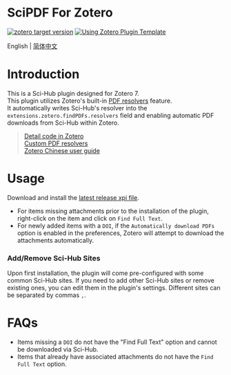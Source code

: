 # SciPDF For Zotero

[![zotero target version](https://img.shields.io/badge/Zotero-7-green?style=flat-square&logo=zotero&logoColor=CC2936)](https://www.zotero.org)
[![Using Zotero Plugin Template](https://img.shields.io/badge/Using-Zotero%20Plugin%20Template-blue?style=flat-square&logo=github)](https://github.com/windingwind/zotero-plugin-template)

English | [简体中文](doc/README-zhCN.md)


# Introduction
This is a Sci-Hub plugin designed for Zotero 7.  
This plugin utilizes Zotero's built-in [PDF resolvers](https://www.zotero.org/support/kb/custom_pdf_resolvers) feature.  
It automatically writes Sci-Hub's resolver into the `extensions.zotero.findPDFs.resolvers` field and enabling automatic PDF downloads from Sci-Hub within Zotero.

> [Detail code in Zotero](https://github.com/zotero/zotero/blob/5536f8d2bd08ddac9074b9df05b7d205273835e7/chrome/content/zotero/xpcom/attachments.js#L1350)  
> [Custom PDF resolvers](https://www.zotero.org/support/kb/custom_pdf_resolvers)  
> [Zotero Chinese user guide](https://zotero-chinese.com/user-guide/plugins/Zotero-scihub.html#操作步骤)  

# Usage
Download and install the [latest release xpi file](https://github.com/syt2/zotero-scipdf/releases/latest/download/sci-pdf.xpi).

- For items missing attachments prior to the installation of the plugin, right-click on the item and click on `Find Full Text`.
- For newly added items with a `DOI`, if the `Automatically download PDFs` option is enabled in the preferences, Zotero will attempt to download the attachments automatically.

### Add/Remove Sci-Hub Sites
Upon first installation, the plugin will come pre-configured with some common Sci-Hub sites. If you need to add other Sci-Hub sites or remove existing ones, you can edit them in the plugin's settings. Different sites can be separated by commas `,`.

# FAQs
- Items missing a `DOI` do not have the "Find Full Text" option and cannot be downloaded via Sci-Hub.
- Items that already have associated attachments do not have the `Find Full Text` option.
